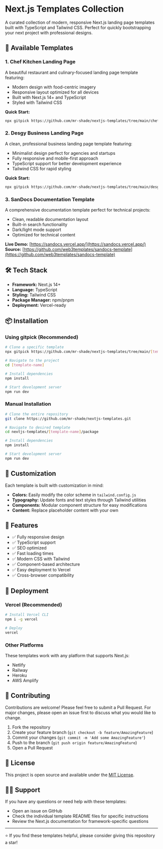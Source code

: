 # Next.js Templates Collection

A curated collection of modern, responsive Next.js landing page templates built with TypeScript and Tailwind CSS. Perfect for quickly bootstrapping your next project with professional designs.

## 🚀 Available Templates

### 1. Chef Kitchen Landing Page
A beautiful restaurant and culinary-focused landing page template featuring:
- Modern design with food-centric imagery
- Responsive layout optimized for all devices
- Built with Next.js 14+ and TypeScript
- Styled with Tailwind CSS





**Quick Start:**
```bash
npx gitpick https://github.com/mr-shade/nextjs-templates/tree/main/chef-kitchen-nextjs-landing-page-template
```

### 2. Desgy Business Landing Page
A clean, professional business landing page template featuring:
- Minimalist design perfect for agencies and startups
- Fully responsive and mobile-first approach
- TypeScript support for better development experience
- Tailwind CSS for rapid styling

**Quick Start:**
```bash
npx gitpick https://github.com/mr-shade/nextjs-templates/tree/main/desgy-nextjs-tailwind-landing-page-template-free
```

### 3. SanDocs Documentation Template
A comprehensive documentation template perfect for technical projects:
- Clean, readable documentation layout
- Built-in search functionality
- Dark/light mode support
- Optimized for technical content

**Live Demo:** [https://sandocs.vercel.app/](https://sandocs.vercel.app/)  
**Source:** [https://github.com/web3templates/sandocs-template](https://github.com/web3templates/sandocs-template)

## 🛠️ Tech Stack

- **Framework:** Next.js 14+
- **Language:** TypeScript
- **Styling:** Tailwind CSS
- **Package Manager:** npm/pnpm
- **Deployment:** Vercel-ready

## 📦 Installation

### Using gitpick (Recommended)
```bash
# Clone a specific template
npx gitpick https://github.com/mr-shade/nextjs-templates/tree/main/[template-name]

# Navigate to the project
cd [template-name]

# Install dependencies
npm install

# Start development server
npm run dev
```

### Manual Installation
```bash
# Clone the entire repository
git clone https://github.com/mr-shade/nextjs-templates.git

# Navigate to desired template
cd nextjs-templates/[template-name]/package

# Install dependencies
npm install

# Start development server
npm run dev
```

## 🎨 Customization

Each template is built with customization in mind:

- **Colors:** Easily modify the color scheme in `tailwind.config.js`
- **Typography:** Update fonts and text styles through Tailwind utilities
- **Components:** Modular component structure for easy modifications
- **Content:** Replace placeholder content with your own

## 📱 Features

- ✅ Fully responsive design
- ✅ TypeScript support
- ✅ SEO optimized
- ✅ Fast loading times
- ✅ Modern CSS with Tailwind
- ✅ Component-based architecture
- ✅ Easy deployment to Vercel
- ✅ Cross-browser compatibility

## 🚀 Deployment

### Vercel (Recommended)
```bash
# Install Vercel CLI
npm i -g vercel

# Deploy
vercel
```

### Other Platforms
These templates work with any platform that supports Next.js:
- Netlify
- Railway
- Heroku
- AWS Amplify

## 🤝 Contributing

Contributions are welcome! Please feel free to submit a Pull Request. For major changes, please open an issue first to discuss what you would like to change.

1. Fork the repository
2. Create your feature branch (`git checkout -b feature/AmazingFeature`)
3. Commit your changes (`git commit -m 'Add some AmazingFeature'`)
4. Push to the branch (`git push origin feature/AmazingFeature`)
5. Open a Pull Request

## 📄 License

This project is open source and available under the [MIT License](LICENSE).

## 🙋‍♂️ Support

If you have any questions or need help with these templates:

- Open an issue on GitHub
- Check the individual template README files for specific instructions
- Review the Next.js documentation for framework-specific questions

---

⭐ If you find these templates helpful, please consider giving this repository a star!
